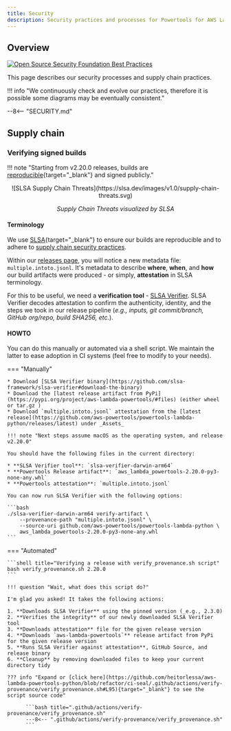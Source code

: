 ```yaml
---
title: Security
description: Security practices and processes for Powertools for AWS Lambda (Python)
---
```


<!-- markdownlint-disable MD041 MD043 -->

## Overview

[![Open Source Security Foundation Best Practices](https://bestpractices.coreinfrastructure.org/projects/7535/badge)](https://bestpractices.coreinfrastructure.org/projects/7535)

This page describes our security processes and supply chain practices.

!!! info "We continuously check and evolve our practices, therefore it is possible some diagrams may be eventually consistent."

--8<-- "SECURITY.md"

## Supply chain

### Verifying signed builds

!!! note "Starting from v2.20.0 releases, builds are [reproducible](https://slsa.dev/spec/v0.1/faq#q-what-about-reproducible-builds){target="_blank"} and signed publicly."

<center>
![SLSA Supply Chain Threats](https://slsa.dev/images/v1.0/supply-chain-threats.svg)

<i>Supply Chain Threats visualized by SLSA</i>
</center>

#### Terminology

We use [SLSA](https://slsa.dev/spec/v1.0/about){target="_blank"} to ensure our builds are reproducible and to adhere to [supply chain security practices](https://slsa.dev/spec/v1.0/threats-overview).

Within our [releases page](https://github.com/aws-powertools/powertools-lambda-python/releases), you will notice a new metadata file: `multiple.intoto.jsonl`. It's metadata to describe **where**, **when**, and **how** our build artifacts were produced - or simply, **attestation** in SLSA terminology.

For this to be useful, we need a **verification tool** - [SLSA Verifier](https://github.com/slsa-framework/slsa-verifier). SLSA Verifier decodes attestation to confirm the authenticity, identity, and the steps we took in our release pipeline (_e.g., inputs, git commit/branch, GitHub org/repo, build SHA256, etc._).

#### HOWTO

You can do this manually or automated via a shell script. We maintain the latter to ease adoption in CI systems (feel free to modify to your needs).

=== "Manually"

    * Download [SLSA Verifier binary](https://github.com/slsa-framework/slsa-verifier#download-the-binary)
    * Download the [latest release artifact from PyPi](https://pypi.org/project/aws-lambda-powertools/#files) (either wheel or tar.gz )
    * Download `multiple.intoto.jsonl` attestation from the [latest release](https://github.com/aws-powertools/powertools-lambda-python/releases/latest) under _Assets_

    !!! note "Next steps assume macOS as the operating system, and release v2.20.0"

    You should have the following files in the current directory:

    * **SLSA Verifier tool**: `slsa-verifier-darwin-arm64`
    * **Powertools Release artifact**: `aws_lambda_powertools-2.20.0-py3-none-any.whl`
    * **Powertools attestation**: `multiple.intoto.jsonl`

    You can now run SLSA Verifier with the following options:

    ```bash
    ./slsa-verifier-darwin-arm64 verify-artifact \
        --provenance-path "multiple.intoto.jsonl" \
        --source-uri github.com/aws-powertools/powertools-lambda-python \
        aws_lambda_powertools-2.20.0-py3-none-any.whl
    ```

=== "Automated"

    ```shell title="Verifying a release with verify_provenance.sh script"
    bash verify_provenance.sh 2.20.0
    ```

    !!! question "Wait, what does this script do?"

    I'm glad you asked! It takes the following actions:

    1. **Downloads SLSA Verifier** using the pinned version (_e.g., 2.3.0)
    2. **Verifies the integrity** of our newly downloaded SLSA Verifier tool
    3. **Downloads attestation** file for the given release version
    4. **Downloads `aws-lambda-powertools`** release artifact from PyPi for the given release version
    5. **Runs SLSA Verifier against attestation**, GitHub Source, and release binary
    6. **Cleanup** by removing downloaded files to keep your current directory tidy

    ??? info "Expand or [click here](https://github.com/heitorlessa/aws-lambda-powertools-python/blob/refactor/ci-seal/.github/actions/verify-provenance/verify_provenance.sh#L95){target="_blank"} to see the script source code"

          ```bash title=".github/actions/verify-provenance/verify_provenance.sh"
          ---8<-- ".github/actions/verify-provenance/verify_provenance.sh"
          ```

<!-- markdownlint-disable MD013 -->
